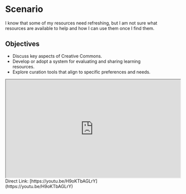 # Scenario <!-- {docsify-ignore} -->
I know that some of my resources need refreshing, but I am not sure what resources are available to help and how I can use them once I find them.

## Objectives
- Discuss key aspects of Creative Commons.
- Develop or adopt a system for evaluating and sharing learning resources.
- Explore curation tools that align to specific preferences and needs.

<div class="video-container-4by3"><iframe width="560" height="315" src="https://www.youtube.com/embed/H9oKTbAGLrY"></iframe></div>
Direct Link: [https://youtu.be/H9oKTbAGLrY](https://youtu.be/H9oKTbAGLrY)
